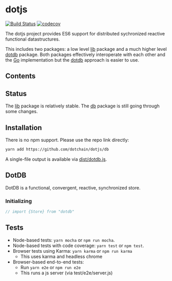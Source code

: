 # dotjs

[![Build Status](https://travis-ci.com/dotchain/dotjs.svg?branch=master)](https://travis-ci.com/dotchain/dotjs)
[![codecov](https://codecov.io/gh/dotchain/dotjs/branch/master/graph/badge.svg)](https://codecov.io/gh/dotchain/dotjs)

The dotjs project provides ES6 support for distributed sychronized reactive functional datastructures.

This includes two packages: a low level [lib](lib/README.md) package and a much higher level [dotdb](db/README.md) package.  Both packages effectively interoperate with each other and the [Go](https://github.com/dotchain/dot) implementation but the [dotdb](db/README.md) approach is easier to use.

## Contents

## Status

The [lib](lib/README.md) package is relatively stable.  The [db](db/README.md) package is still going through some changes.

## Installation

There is no npm support.  Please use the repo link directly:

```sh
yarn add https://github.com/dotchain/dotjs/db
```

A single-file output is available via [dist/dotdb.js](https://github.com/dotchain/dotjs/blob/master/dist/dotdb.js).

## DotDB

DotDB is a functional, convergent, reactive, synchronized store.

### Initializing

```js
// import {Store} from "dotdb"
```


## Tests

* Node-based tests: `yarn mocha` or `npm run mocha`.
* Node-based tests with code coverage: `yarn test` or `npm test`.
* Browser tests using Karma: `yarn karma` or `npm run karma`
    * This uses karma and headless chrome
* Browser-based end-to-end tests:
    * Run `yarn e2e` or `npm run e2e`
    * This runs a js server (via test/e2e/server.js)
